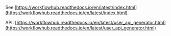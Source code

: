 See [https://workflowhub.readthedocs.io/en/latest/index.html](https://workflowhub.readthedocs.io/en/latest/index.html)

API: [https://workflowhub.readthedocs.io/en/latest/user_api_generator.html](https://workflowhub.readthedocs.io/en/latest/user_api_generator.html)